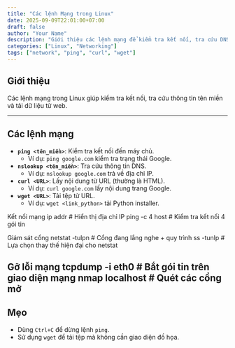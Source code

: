 ```yaml
---
title: "Các lệnh Mạng trong Linux"
date: 2025-09-09T22:01:00+07:00
draft: false
author: "Your Name"
description: "Giới thiệu các lệnh mạng để kiểm tra kết nối, tra cứu DNS và tải nội dung."
categories: ["Linux", "Networking"]
tags: ["network", "ping", "curl", "wget"]
---
```


## Giới thiệu
Các lệnh mạng trong Linux giúp kiểm tra kết nối, tra cứu thông tin tên miền và tải dữ liệu từ web.

---

## Các lệnh mạng
- **`ping <tên_miền>`**: Kiểm tra kết nối đến máy chủ.
  - Ví dụ: `ping google.com` kiểm tra trạng thái Google.
- **`nslookup <tên_miền>`**: Tra cứu thông tin DNS.
  - Ví dụ: `nslookup google.com` trả về địa chỉ IP.
- **`curl <URL>`**: Lấy nội dung từ URL (thường là HTML).
  - Ví dụ: `curl google.com` lấy nội dung trang Google.
- **`wget <URL>`**: Tải tệp từ URL.
  - Ví dụ: `wget <link_python>` tải Python installer.

Kết nối mạng
ip addr          # Hiển thị địa chỉ IP
ping -c 4 host   # Kiểm tra kết nối 4 gói tin

Giám sát cổng
netstat -tulpn   # Cổng đang lắng nghe + quy trình
ss -tunlp        # Lựa chọn thay thế hiện đại cho netstat

Gỡ lỗi mạng
tcpdump -i eth0  # Bắt gói tin trên giao diện mạng
nmap localhost   # Quét các cổng mở
---

## Mẹo
- Dùng `Ctrl+C` để dừng lệnh `ping`.
- Sử dụng `wget` để tải tệp mà không cần giao diện đồ họa.